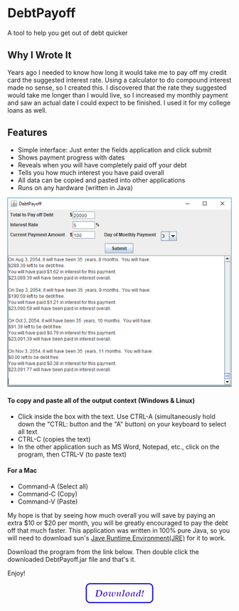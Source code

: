 # DebtPayoff
A tool to help you get out of debt quicker

## Why I Wrote It

Years ago I needed to know how long it would take me to pay off my credit card the suggested interest rate. Using a calculator to do compound interest made no sense, so I created this. I discovered that the rate they suggested would take me longer than I would live, so I increased my monthly payment and saw an actual date I could expect to be finished. I used it for my college loans as well.
## Features

* Simple interface: Just enter the fields application and click submit
* Shows payment progress with dates
* Reveals when you will have completely paid off your debt
* Tells you how much interest you have paid overall
* All data can be copied and pasted into other applications
* Runs on any hardware (written in Java)

<p align="center">
<img src="/images/Screenshot1.png">
</p>

#### To copy and paste all of the output context (Windows & Linux)
* Click inside the box with the text. Use CTRL-A (simultaneously hold down the "CTRL: button and the "A" button) on your keyboard to select all text
* CTRL-C (copies the text)
* In the other application such as MS Word, Notepad, etc., click on the program, then CTRL-V (to paste text)

#### For a Mac
* Command-A (Select all)
* Command-C (Copy)
* Command-V (Paste)

My hope is that by seeing how much overall you will save by paying an extra $10 or $20 per month, you will be greatly encouraged to pay the debt off that much faster. This application was written in 100% pure Java, so you will need to download sun's [Jave Runtime Environment(JRE)](https://www.java.com/en/download/) for it to work.

Download the program from the link below. Then double click the downloaded DebtPayoff.jar file and that's it.

Enjoy!

<p align=center>
<a href="/DebtPayoff_files/DebtPayoff.jar">
<img src="/images/Download.png">
</a>
</p>
